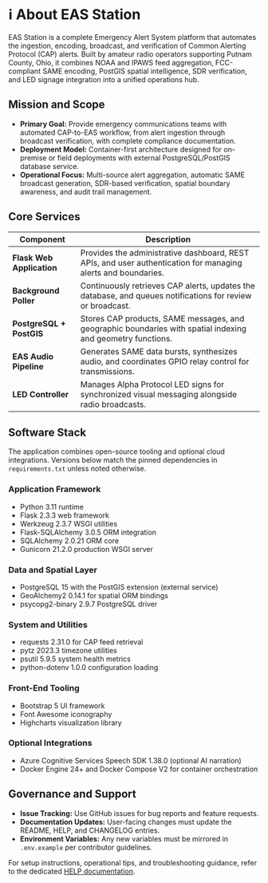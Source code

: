 # ℹ️ About EAS Station

EAS Station is a complete Emergency Alert System platform that automates the ingestion, encoding, broadcast, and verification of Common Alerting Protocol (CAP) alerts. Built by amateur radio operators supporting Putnam County, Ohio, it combines NOAA and IPAWS feed aggregation, FCC-compliant SAME encoding, PostGIS spatial intelligence, SDR verification, and LED signage integration into a unified operations hub.

## Mission and Scope
- **Primary Goal:** Provide emergency communications teams with automated CAP-to-EAS workflow, from alert ingestion through broadcast verification, with complete compliance documentation.
- **Deployment Model:** Container-first architecture designed for on-premise or field deployments with external PostgreSQL/PostGIS database service.
- **Operational Focus:** Multi-source alert aggregation, automatic SAME broadcast generation, SDR-based verification, spatial boundary awareness, and audit trail management.

## Core Services
| Component | Description |
|-----------|-------------|
| **Flask Web Application** | Provides the administrative dashboard, REST APIs, and user authentication for managing alerts and boundaries. |
| **Background Poller** | Continuously retrieves CAP alerts, updates the database, and queues notifications for review or broadcast. |
| **PostgreSQL + PostGIS** | Stores CAP products, SAME messages, and geographic boundaries with spatial indexing and geometry functions. |
| **EAS Audio Pipeline** | Generates SAME data bursts, synthesizes audio, and coordinates GPIO relay control for transmissions. |
| **LED Controller** | Manages Alpha Protocol LED signs for synchronized visual messaging alongside radio broadcasts. |

## Software Stack
The application combines open-source tooling and optional cloud integrations. Versions below match the pinned dependencies in `requirements.txt` unless noted otherwise.

### Application Framework
- Python 3.11 runtime
- Flask 2.3.3 web framework
- Werkzeug 2.3.7 WSGI utilities
- Flask-SQLAlchemy 3.0.5 ORM integration
- SQLAlchemy 2.0.21 ORM core
- Gunicorn 21.2.0 production WSGI server

### Data and Spatial Layer
- PostgreSQL 15 with the PostGIS extension (external service)
- GeoAlchemy2 0.14.1 for spatial ORM bindings
- psycopg2-binary 2.9.7 PostgreSQL driver

### System and Utilities
- requests 2.31.0 for CAP feed retrieval
- pytz 2023.3 timezone utilities
- psutil 5.9.5 system health metrics
- python-dotenv 1.0.0 configuration loading

### Front-End Tooling
- Bootstrap 5 UI framework
- Font Awesome iconography
- Highcharts visualization library

### Optional Integrations
- Azure Cognitive Services Speech SDK 1.38.0 (optional AI narration)
- Docker Engine 24+ and Docker Compose V2 for container orchestration

## Governance and Support
- **Issue Tracking:** Use GitHub issues for bug reports and feature requests.
- **Documentation Updates:** User-facing changes must update the README, HELP, and CHANGELOG entries.
- **Environment Variables:** Any new variables must be mirrored in `.env.example` per contributor guidelines.

For setup instructions, operational tips, and troubleshooting guidance, refer to the dedicated [HELP documentation](HELP.md).
